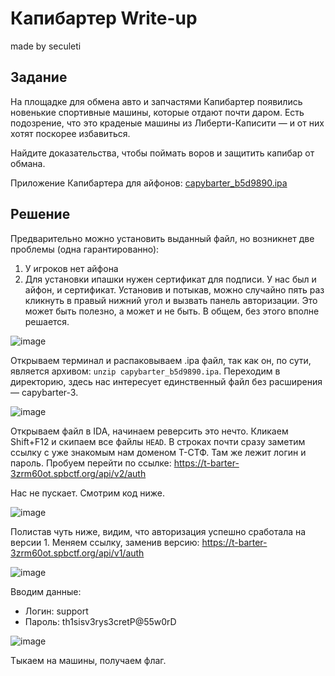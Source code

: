 # Капибартер Write-up

made by seculeti 

## Задание

На площадке для обмена авто и запчастями Капибартер появились новенькие спортивные машины, которые отдают почти даром. Есть подозрение, что это краденые машины из Либерти-Каписити — и от них хотят поскорее избавиться.

Найдите доказательства, чтобы поймать воров и защитить капибар от обмана.

Приложение Капибартера для айфонов: [capybarter_b5d9890.ipa](https://t-ctf.ru/files/capybarter_b5d9890.ipa)

## Решение

Предварительно можно установить выданный файл, но возникнет две проблемы (одна гарантированно):
1. У игроков нет айфона
2. Для установки ипашки нужен сертификат для подписи.
У нас был и айфон, и сертификат. Установив и потыкав, можно случайно пять раз кликнуть в правый нижний угол и вызвать панель авторизации. Это может быть полезно, а может и не быть. В общем, без этого вполне решается.

![image](https://github.com/user-attachments/assets/4c25e447-44c3-4ff1-92b3-10d472929d7a)

Открываем терминал и распаковываем .ipa файл, так как он, по сути, является архивом: `unzip capybarter_b5d9890.ipa`. Переходим в директорию, здесь нас интересует единственный файл без расширения — capybarter-3.

![image](https://github.com/user-attachments/assets/3b1b5b98-64ce-485e-ae80-6c5a74d779ac)

Открываем файл в IDA, начинаем реверсить это нечто. Кликаем Shift+F12 и скипаем все файлы `HEAD`. В строках почти сразу заметим ссылку с уже знакомым нам доменом Т-СТФ. Там же лежит логин и пароль. Пробуем перейти по ссылке: https://t-barter-3zrm60ot.spbctf.org/api/v2/auth

Нас не пускает. Смотрим код ниже.

![image](https://github.com/user-attachments/assets/2eba6c11-2a30-4922-a7e8-c3cc173f2d55)

Полистав чуть ниже, видим, что авторизация успешно сработала на версии 1. Меняем ссылку, заменив версию: https://t-barter-3zrm60ot.spbctf.org/api/v1/auth

![image](https://github.com/user-attachments/assets/63bd35a6-da9c-44eb-b95f-f2f8d26ab18c)

Вводим данные:
- Логин: support
- Пароль: th1sisv3rys3cretP@55w0rD

![image](https://github.com/user-attachments/assets/cb3fa4b4-cd6a-49df-80cf-df900cb9bf66)

Тыкаем на машины, получаем флаг.
